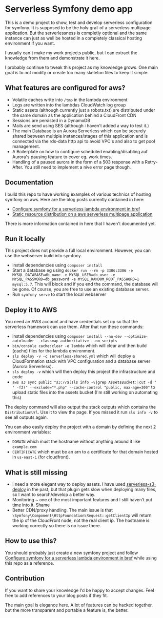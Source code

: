 Serverless Symfony demo app
===========================
This is a demo project to show, test and develop serverless configuration for symfony.
It is supposed to be the holy grail of a serverless multipage application.
But the serverlessness is completly optional and the same instance can just as well be hosted 
in a completely classical hosting environment if you want.

I usually can't make my work projects public, but I can extract the knowledge from them and demonstrate it here.

I probably continue to tweak this project as my knowledge grows.
One main goal is to not modify or create too many skeleton files to keep it simple.

What features are configured for aws?
-------------------------------------
- Volatile caches write into `/tmp` in the lambda environment
- Logs are written into the lambdas CloudWatch log group
- Static assets (although currently just a robots.txt) are distributed under the same domain as the application behind a CloudFront CDN
- Sessions are persisted in a DynamoDB
- Mails are send using SES (although i haven't added a way to test it.)
- The main Database is an Aurora Serverless which can be securely shared between multiple instances/stages of this application
  and is connected via the rds-data http api to avoid VPC's and also to get pool management.
- A Boilerplate on how to configure scheduled enabling/disabling auf Aurora's pausing feature to cover eg. work times.
- Handling of a paused aurora in the form of a 503 response with a Retry-After. You still need to implement a nive error page though.
 
Documentation
-------------
I build this repo to have working examples of various technics of hosting symfony on aws.
Here are the blog posts currently contained in here:

- [Configure symfony for a serverless lambda environment in bref](https://www.marco.zone/configure-symfony-for-serverless-lambda)
- [Static resource distribution on a aws serverless multipage application](https://www.marco.zone/asset-distribution-on-a-aws-serverless-multipage-application)

There is more information contained in here that I haven't documented yet.

Run it locally
--------------
This project does not provide a full local environment. However, you can use the webserver build into symfony.

- Install dependencies using `composer install`
- Start a database eg using `docker run --rm -p 3306:3306 -e MYSQL_DATABASE=db_name -e MYSQL_USER=db_user -e MYSQL_PASSWORD=db_password -e MYSQL_RANDOM_ROOT_PASSWORD=1 mysql:5.7`.
  This will block and if you end the command, the database will be gone. Of course, you are free to use an existing database server.
- Run `symfony serve` to start the local webserver

Deploy it to AWS
----------------
You need an AWS account and have credentials set up so that the serverless framework can use them.
After that run these commands:

- install dependencies using `composer install --no-dev --optimize-autoloader --classmap-authoritative --no-scripts` 
- `bin/console cache:clear -e lambda` which will clear and then build (cache) files for the lambda environment.
- `sls deploy -v -c serverless-shared.yml` which will deploy a CloudFormation stack with VPC configuration and a database server (Aurora Serverless).
- `sls deploy -v` which will then deploy this project the infrastructure and code
- `aws s3 sync public "s3://$(sls info -v|grep AssetsBucket:|cut -d ' ' -f2)" --exclude="*.php" --cache-control "public, max-age=300"`
  to upload static files into the assets bucket (I'm still working on automating this)

The deploy command will also output the stack outputs which contains the `DistributionUrl`. Use it to view the page.
If you missed it run `sls info -v` to see all outputs again.

You can also easily deploy the project with a domain by defining the next 2 environment variables:
- `DOMAIN` which must the hostname without anything around it like `example.com`
- `CERTIFICATE` which must be an arn to a certificate for that domain hosted in `us-east-1` (for cloudfront).

What is still missing
---------------------
- I need a more elegant way to deploy assets.
  I have used [serverless-s3-deploy](https://github.com/funkybob/serverless-s3-deploy) in the past,
  but that plugin gets slow when deploying many files, so I want to search/develop a better way.
- Monitoring ~ one of the most important features and I still haven't put time into it. Shame
- Better CDN/proxy handling. The main issue is that `\Symfony\Component\HttpFoundation\Request::getClientIp`
  will return the ip of the CloudFront node, not the real client ip.
  The hostname is working correctly so there is no issue there.
  
How to use this?
----------------
You should probably just create a new symfony project and follow
[Configure symfony for a serverless lambda environment in bref](https://www.marco.zone/configure-symfony-for-serverless-lambda)
while using this repo as a reference.

Contribution
------------
If you want to share your knowledge I'd be happy to accept changes. Feel free to add references to your blog posts if they fit.

The main goal is elegance here. A lot of features can be hacked together, but the more transparent and portable a feature is, the better.

